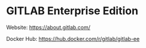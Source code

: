 # GITLAB Enterprise Edition

Website: https://about.gitlab.com/

Docker Hub: https://hub.docker.com/r/gitlab/gitlab-ee
